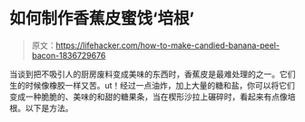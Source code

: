 # 如何制作香蕉皮蜜饯‘培根’

> 原文：<https://lifehacker.com/how-to-make-candied-banana-peel-bacon-1836729676>

当谈到把不吸引人的厨房废料变成美味的东西时，香蕉皮是最难处理的之一。它们生的时候像橡胶一样又苦。ut！经过一点油炸，加上大量的糖和盐，你可以将它们变成一种脆脆的、美味的和甜的糖果条，当在楔形沙拉上碾碎时，看起来有点像培根。以下是方法。